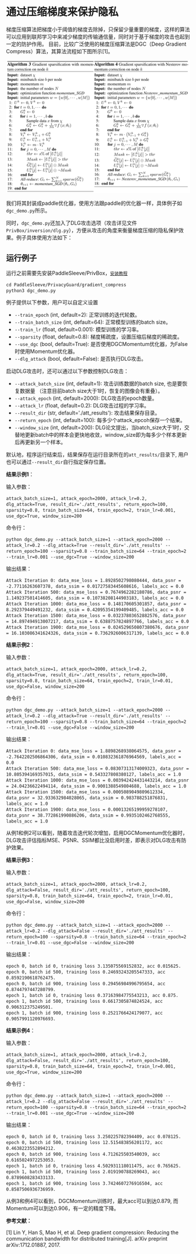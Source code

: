 # 通过压缩梯度来保护隐私

梯度压缩算法把梯度小于阈值的梯度去除掉，只保留少量重要的梯度，这样的算法可以应用到联邦学习中来减少梯度的传输通信量，同时对于基于梯度的攻击也起到一定的防护作用。
目前，比较广泛使用的梯度压缩算法是DGC（Deep Gradient Compress）算法，其算法流程如下图所示[1]。

<p align="center">
  <img src="../docs/images/dgc.png?raw=true" width="700" title="DGC algorithm"/>
</p>

我们将其封装成paddle优化器，使用方法跟paddle的优化器一样，具体例子如`dgc_demo.py`所示。

同时，`dgc_demo.py`还加入了DLG攻击选项（攻击详见文件`PrivBox/inversion/dlg.py`），方便从攻击的角度来衡量梯度压缩的隐私保护效果。例子具体使用方法如下：

## 运行例子
运行之前需要先安装PaddleSleeve/PrivBox，[`安装教程`](../../PrivBox/README_cn.md#installation) 


```shell
cd PaddleSleeve/PrivacyGuard/gradient_compress
python3 dgc_demo.py

```

例子提供以下参数，用户可以自定义设置

- `--train_epoch` (int, default=2): 正常训练的迭代轮数。
- `--train_batch_size` (int, default=64): 正常模型训练的batch size。
- `--train_lr` (float, default=0.001): 模型训练的学习率。
- `--sparsity` (float, default=0.8): 梯度稀疏度，设置压缩后梯度的稀疏度。
- `--use_dgc` (bool, default=True): 是否使用DGCMomentum优化器，为False时使用Momentum优化器。
- `--dlg_attack` (bool, default=False): 是否执行DLG攻击。


启动DLG攻击时，还可以通过以下参数控制DLG攻击：

- `--attack_batch_size` (int, default=1): 攻击训练数据的batch size, 也是要恢复数据量 （注意目前batch size大于1时，恢复的图像会有重叠）。
- `--attack_epoch` (int, default=2000): DLG攻击的epoch数量。
- `--attack_lr` (float, default=0.2): DLG攻击过程的学习率。
- `--result_dir` (str, default='./att_results'): 攻击结果保存目录。
- `--return_epoch` (int, default=100): 每多少个attack_epcoh保存一个结果。
- `--window_size` (int, default=200): DLG论文提出，当batch_size大于1时，交替地更新batch中的样本会更快地收敛，window_size即为每多少个样本更新后再更新另一个样本。


默认地，程序运行结束后，结果保存在运行目录所在的`att_results/`目录下, 用户也可以通过`--result_dir`自行指定保存位置。

**结果示例1**：

输入参数：
```shell
attack_batch_size=1, attack_epoch=2000, attack_lr=0.2, dlg_attack=True, result_dir='./att_results', return_epoch=100, sparsity=0.8, train_batch_size=64, train_epoch=2, train_lr=0.001, use_dgc=True, window_size=200
```

命令行：
```shell
python dgc_demo.py --attack_batch_size=1 --attack_epoch=2000 --attack_lr=0.2 --dlg_attack=True --result_dir='./att_results' --return_epoch=100 --sparsity=0.8 --train_batch_size=64 --train_epoch=2 --train_lr=0.001 --use_dgc=True --window_size=200
```

输出结果：

```shell
Attack Iteration 0: data_mse_loss = 1.8928502798080444, data_psnr = -2.77116263607378, data_ssim = 0.01727583445608616, labels_acc = 0.0
Attack Iteration 500: data_mse_loss = 0.7674962282180786, data_psnr = 1.149237501414605, data_ssim = 0.10738208144903183, labels_acc = 0.0
Attack Iteration 1000: data_mse_loss = 0.148170605301857, data_psnr = 8.292379449491232, data_ssim = 0.42095354199409485, labels_acc = 0.0
Attack Iteration 1500: data_mse_loss = 0.03237803652882576, data_psnr = 14.897494913007217, data_ssim = 0.6388757824897766, labels_acc = 0.0
Attack Iteration 1900: data_mse_loss = 0.024529650807380676, data_psnr = 16.103086341624326, data_ssim = 0.7362926006317139, labels_acc = 0.0
```

**结果示例2**：

输入参数：
```shell
attack_batch_size=1, attack_epoch=2000, attack_lr=0.2, dlg_attack=True, result_dir='./att_results', return_epoch=100, sparsity=0.8, train_batch_size=64, train_epoch=2, train_lr=0.01, use_dgc=False, window_size=200
```

命令行：
```shell
python dgc_demo.py --attack_batch_size=1 --attack_epoch=2000 --attack_lr=0.2 --dlg_attack=True --result_dir='./att_results' --return_epoch=100 --sparsity=0.8 --train_batch_size=64 --train_epoch=2 --train_lr=0.01 --use_dgc=False --window_size=200
```

输出结果：

```shell
Attack Iteration 0: data_mse_loss = 1.8898268938064575, data_psnr = -2.7642202506864306, data_ssim = 0.010832361876964569, labels_acc = 0.0
Attack Iteration 500: data_mse_loss = 0.08307313174009323, data_psnr = 10.805394169357015, data_ssim = 0.543327808380127, labels_acc = 1.0
Attack Iteration 1000: data_mse_loss = 0.003942424431443214, data_psnr = 24.04236622494114, data_ssim = 0.9001388549804688, labels_acc = 1.0
Attack Iteration 1500: data_mse_loss = 0.0005089049809612334, data_psnr = 32.933632984028065, data_ssim = 0.983788251876831, labels_acc = 1.0
Attack Iteration 1900: data_mse_loss = 0.00013265199959278107, data_psnr = 38.772861990886206, data_ssim = 0.9935102462768555, labels_acc = 1.0
```

从例1和例2可以看到，随着攻击迭代轮次增加，启用DGCMomentum优化器时，DLG攻击评估指标MSE、PSNR、SSIM都比没启用时差，即表示对DLG攻击有防护效果。


**结果示例3**：

输入参数：
```shell
attack_batch_size=1, attack_epoch=2000, attack_lr=0.2, dlg_attack=False, result_dir='./att_results', return_epoch=100, sparsity=0.8, train_batch_size=64, train_epoch=2, train_lr=0.01, use_dgc=False, window_size=200
```

命令行：
```shell
python dgc_demo.py --attack_batch_size=1 --attack_epoch=2000 --attack_lr=0.2 --dlg_attack=False --result_dir='./att_results' --return_epoch=100 --sparsity=0.8 --train_batch_size=64 --train_epoch=2 --train_lr=0.01 --use_dgc=False --window_size=200
```

输出结果：

```shell
epoch 0, batch id 0, training loss 3.135075569152832, acc 0.015625.
epoch 0, batch id 500, training loss 0.24693243205547333, acc 0.8592190618762475.
epoch 0, batch id 900, training loss 0.29456984996795654, acc 0.8744797447280799.
epoch 1, batch id 0, training loss 0.37163984775543213, acc 0.875.
epoch 1, batch id 500, training loss 0.6617305874824524, acc 0.906312375249501.
epoch 1, batch id 900, training loss 0.2521766424179077, acc 0.9057991120976693.
```

**结果示例4**：

输入参数：
```shell
attack_batch_size=1, attack_epoch=2000, attack_lr=0.2, dlg_attack=False, result_dir='./att_results', return_epoch=100, sparsity=0.8, train_batch_size=64, train_epoch=2, train_lr=0.001, use_dgc=True, window_size=200
```

命令行：
```shell
python dgc_demo.py --attack_batch_size=1 --attack_epoch=2000 --attack_lr=0.2 --dlg_attack=False --result_dir='./att_results' --return_epoch=100 --sparsity=0.8 --train_batch_size=64 --train_epoch=2 --train_lr=0.001 --use_dgc=True --window_size=200
```

输出结果：

```shell
epoch 0, batch id 0, training loss 3.250225782394409, acc 0.078125.
epoch 0, batch id 500, training loss 12.515483856201172, acc 0.4638223552894212.
epoch 0, batch id 900, training loss 4.712625503540039, acc 0.6165024972253053.
epoch 1, batch id 0, training loss 4.502931118011475, acc 0.765625.
epoch 1, batch id 500, training loss 2.019190788269043, acc 0.8789608283433133.
epoch 1, batch id 900, training loss 3.7424607276916504, acc 0.8587506936736959.
```

从例3和例4可以看到，DGCMomentum训练时，最大acc可以到达0.879, 而Momentum可以到达0.906，有一定的精度下降。

**参考文献：**

[1] Lin Y, Han S, Mao H, et al. Deep gradient compression: Reducing the communication bandwidth for distributed training[J]. arXiv preprint arXiv:1712.01887, 2017.
